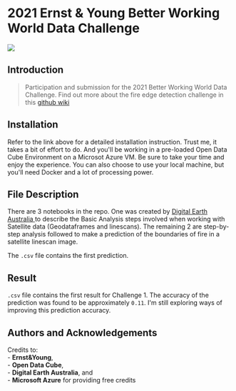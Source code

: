 # 2021 Ernst & Young Better Working World Data Challenge
<img src = https://user-images.githubusercontent.com/43000293/111577640-c4ed4f00-8806-11eb-9a1b-5da9bde17d28.jpg>

## Introduction
> Participation and submission for the 2021 Better Working World Data Challenge. 
Find out more about the fire edge detection challenge in this <a href= https://github.com/EY-Data-Science-Program/2021-Better-Working-World-Data-Challenge/wiki> github wiki </a> 

## Installation
Refer to the link above for a detailed installation instruction. 
Trust me, it takes a bit of effort to do. And you'll be working in a pre-loaded Open Data Cube Environment on a Microsot Azure VM. 
Be sure to take your time and enjoy the experience. 
You can also choose to use your local machine, but you'll need Docker and a lot of processing power. 

## File Description
There are 3 notebooks in the repo. One was created by <a href= https://www.ga.gov.au/dea> Digital Earth Australia </a> to describe the Basic Analysis steps involved when working with Satellite data (Geodataframes and linescans). The remaining 2 are step-by-step analysis followed to make a prediction of the boundaries of fire in a satellite linescan image. 

The `.csv` file contains the first prediction. 


## Result
`.csv` file contains the first result for Challenge 1. The accuracy of the prediction was found to be approximately `0.11`. I'm still exploring ways of improving this prediction accuracy. 


## Authors and Acknowledgements
Credits to: <br>
        - **Ernst&Young**,<br>
        - **Open Data Cube**, <br>
        - **Digital Earth Australia**, and <br>
        - **Microsoft Azure** for providing free credits
        
